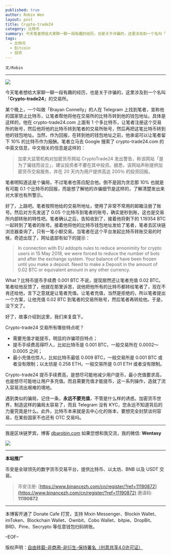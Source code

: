 ```yaml
---
published: true
author: Robin Wen
layout: post
title: Crypto-trade24
category: 比特币
summary: 今天笔者想给大家聊一聊一段有趣的经历，也是关于诈骗的，这里涉及到一个名叫「Crypto-trade24」的交易所。某个晚上，一个叫做「Brayan Connelly」的人在 Telegram 上找到笔者，宣称他的国家禁止比特币，让笔者帮他将他在交易所的比特币转到他的钱包地址。Crypto-trade24 提币手续费高，是想尽可能地减少用户提币，最小充值要求高，也是想尽可能地让用户多充值。而且需要充值才能提币，这一系列操作，造就了流入容易流出艰难的境地。遇到类似的骗局，记住一条，永远不要充值，不管是什么样的诱惑。加密货币世界，制造这样的骗局太容易了，而且 Telegram 没有 KYC，您永远不知道背后的力量究竟是什么。
tags:
  - 比特币
  - Bitcoin
  - 投资
---
```


`文/Robin`

***

![](https://cdn.dbarobin.com/9lvzs3i.png)

今天笔者想给大家聊一聊一段有趣的经历，也是关于诈骗的，这里涉及到一个名叫「**Crypto-trade24**」的交易所。

某个晚上，一个叫做「Brayan Connelly」的人在 Telegram 上找到笔者，宣称他的国家禁止比特币，让笔者帮他将他在交易所的比特币转到他的钱包地址。具体是这样的，他在 crypto-trade24.com 上面有 1 个多比特币，让笔者注册这个交易所的账号，然后他将他的比特币转到笔者的交易所账号，然后再把这笔比特币转到他的钱包地址。当然，作为回报，在转到他的钱包地址之前，他承诺可以让笔者留下 10% 的比特币作为报酬。笔者立马去 Google 搜索了 crypto-trade24.com 的中英文信息，中文相关的信息是这样的：

> 加拿大监管机构对加密货币网站 CryptoTrade24 发出警告，称该网站「是为了骗钱而设立」，建议投资者不要在其中投资。据悉，该网站声称提供加密货币交易服务，并在 20 天内为用户提供高达 200％ 的投资回报。

笔者明知道这是个骗局，不过笔者也答应配合他。倒不是因为贪恋那 10% 也就是有可能 0.1 个比特币的回报，而是想了解他的诈骗细节是这样的，了解清楚发出来对大家也有所警示。

好了，上路吧。笔者按照他给的交易所地址，使用了非常不常用的邮箱注册了账号。然后对方先发送了 0.05 个比特币到笔者的账号，确实是秒到账，这也是交易所内部转账的特性吧。笔者确认之后，告知收到了，接着他将剩下的 1.19354 BTC 一起转到了笔者的账号。接着他将他的比特币钱包地址发给了笔者，笔者去区块链浏览器查询了，只有一笔小额交易。当笔者在这个平台发起比特币转账交易的时候，奇迹出现了，网址底部有如下的提示：

> In connection with EU addopts rules to reduce annonimity for crypto users in 15 May 2018, we were forced to reduce the number of bots and after the exchange system. Your balance of have been frozen until you make a deposit. Need to make a Deposit in the amount of 0.02 BTC or equivalent amount in any other currency.

What？比特币提币手续费 0.001 BTC 不说，提现居然还让笔者充值 0.02 BTC。笔者给他反馈了，他就在那里诉苦，说他把他所有的比特币都转给笔者了，现在不肯还给他，言下之意就是让笔者充值。让笔者充值，当然是拒绝的，所以笔者提出一个方案，让他充值 0.02 BTC 到笔者的交易所账号，然后笔者再转给他。于是，没下文了。

好了，故事介绍到这里，我们来复盘下。

Crypto-trade24 交易所有哪些特点呢？

* 需要充值才能提币，明显的诈骗项目特点；
* 提币手续费高得吓人，比如比特币是 0.001 BTC，一般交易所在 0.0002～0.0005 之间；
* 最小充值也惊人，比如比特币最低 0.009 BTC，一般交易所是 0.001 BTC 或者没有限制；以太坊是 0.258 ETH，一般交易所是 0.01 ETH 或者没有限制。

Crypto-trade24 提币手续费高，是想尽可能地减少用户提币，最小充值要求高，也是想尽可能地让用户多充值。而且需要充值才能提币，这一系列操作，造就了流入容易流出艰难的境地。

遇到类似的骗局，记住一条，**永远不要充值**，不管是什么样的诱惑。加密货币世界，制造这样的骗局太容易了，而且 Telegram 没有 KYC，您永远不知道背后的力量究竟是什么。此外，比特币本来就是去中心化的账本，要想完全封禁谈何容易，在某些国家不也还有 OTC 交易吗。

***

我是区块链罗宾，博客 [dbarobin.com](https://dbarobin.com/)
如果您想和我交流，我的微信: **Wentasy**

![](https://cdn.dbarobin.com/v4yywe2.png)

***

**本站推广**

币安是全球领先的数字货币交易平台，提供比特币、以太坊、BNB 以及 USDT 交易。

> 币安注册: [https://www.binancezh.com/cn/register/?ref=11190872](https://www.binancezh.com/cn/register/?ref=11190872)
> 邀请码: **11190872**

***

本博客开通了 Donate Cafe 打赏，支持 Mixin Messenger、Blockin Wallet、imToken、Blockchain Wallet、Ownbit、Cobo Wallet、bitpie、DropBit、BRD、Pine、Secrypto 等任意钱包扫码转账。

<center>
    <div class="--donate-button"
         data-button-id="f8b9df0d-af9a-460d-8258-d3f435445075"
    ></div>
</center>

–EOF–

版权声明：[自由转载-非商用-非衍生-保持署名（创意共享4.0许可证）](http://creativecommons.org/licenses/by-nc-nd/4.0/deed.zh)